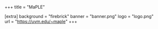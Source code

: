 +++
title = "MaPLE"

[extra]
background = "firebrick"
banner = "banner.png"
logo = "logo.png"
url = "https://uvm.edu/~maple"
+++